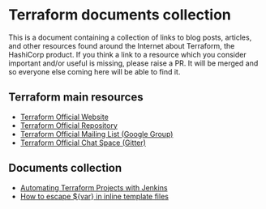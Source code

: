# Terraform documents collection
This is a document containing a collection of links to blog posts, articles, and other resources found around the Internet about Terraform, the HashiCorp product. 
If you think a link to a resource which you consider important and/or useful is missing, please raise a PR. It will be merged and so everyone else coming here will be able to find it.

## Terraform main resources

- [Terraform Official Website](https://www.terraform.io/)
- [Terraform Official Repository](https://github.com/hashicorp/terraform)
- [Terraform Official Mailing List (Google Group)](https://groups.google.com/forum/#!forum/terraform-tool)
- [Terraform Official Chat Space (Gitter)](https://gitter.im/hashicorp-terraform/Lobby)

## Documents collection

- [Automating Terraform Projects with Jenkins](https://objectpartners.com/2016/06/01/automating-terraform-projects-with-jenkins/)
- [How to escape ${var} in inline template files](https://groups.google.com/forum/#!msg/terraform-tool/_tXjlLbWOu8/33U5Y5KMBAAJ)






















